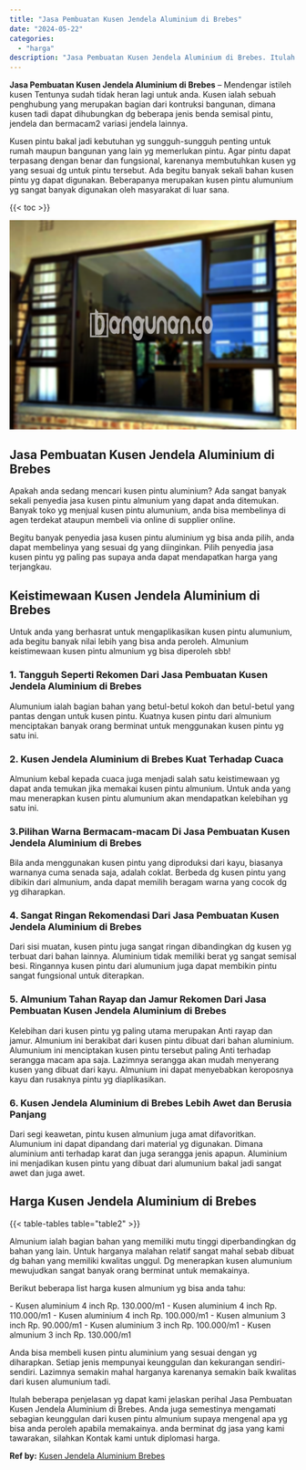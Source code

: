 ```yaml
---
title: "Jasa Pembuatan Kusen Jendela Aluminium di Brebes"
date: "2024-05-22"
categories: 
  - "harga"
description: "Jasa Pembuatan Kusen Jendela Aluminium di Brebes. Itulah beberapa penjelasan yg dapat kami jelaskan perihal Jasa Pembuatan Kusen Jendela Aluminium di Brebes...."
---
```


**Jasa Pembuatan Kusen Jendela Aluminium di Brebes** – Mendengar istileh kusen Tentunya sudah tidak heran lagi untuk anda. Kusen ialah sebuah penghubung yang merupakan bagian dari kontruksi bangunan, dimana kusen tadi dapat dihubungkan dg beberapa jenis benda semisal pintu, jendela dan bermacam2 variasi jendela lainnya.

Kusen pintu bakal jadi kebutuhan yg sungguh-sungguh penting untuk rumah maupun bangunan yang lain yg memerlukan pintu. Agar pintu dapat terpasang dengan benar dan fungsional, karenanya membutuhkan kusen yg yang sesuai dg untuk pintu tersebut. Ada begitu banyak sekali bahan kusen pintu yg dapat digunakan. Beberapanya merupakan kusen pintu alumunium yg sangat banyak digunakan oleh masyarakat di luar sana.

{{< toc >}}

![Jasa Pembuatan Kusen Jendela Aluminium di Brebes](/images/harga-kusen-jendela-alumunium-11.png)

## Jasa Pembuatan Kusen Jendela Aluminium di Brebes

Apakah anda sedang mencari kusen pintu aluminium? Ada sangat banyak sekali penyedia jasa kusen pintu almunium yang dapat anda ditemukan. Banyak toko yg menjual kusen pintu alumunium, anda bisa membelinya di agen terdekat ataupun membeli via online di supplier online.

Begitu banyak penyedia jasa kusen pintu aluminium yg bisa anda pilih, anda dapat membelinya yang sesuai dg yang diinginkan. Pilih penyedia jasa kusen pintu yg paling pas supaya anda dapat mendapatkan harga yang terjangkau.

## Keistimewaan Kusen Jendela Aluminium di Brebes

Untuk anda yang berhasrat untuk mengaplikasikan kusen pintu alumunium, ada begitu banyak nilai lebih yang bisa anda peroleh. Almunium keistimewaan kusen pintu almunium yg bisa diperoleh sbb!

### 1\. Tangguh Seperti Rekomen Dari Jasa Pembuatan Kusen Jendela Aluminium di Brebes

Alumunium ialah bagian bahan yang betul-betul kokoh dan betul-betul yang pantas dengan untuk kusen pintu. Kuatnya kusen pintu dari almunium menciptakan banyak orang berminat untuk menggunakan kusen pintu yg satu ini.

### 2\. Kusen Jendela Aluminium di Brebes Kuat Terhadap Cuaca

Almunium kebal kepada cuaca juga menjadi salah satu keistimewaan yg dapat anda temukan jika memakai kusen pintu almunium. Untuk anda yang mau menerapkan kusen pintu alumunium akan mendapatkan kelebihan yg satu ini.

### 3.Pilihan Warna Bermacam-macam Di Jasa Pembuatan Kusen Jendela Aluminium di Brebes

Bila anda menggunakan kusen pintu yang diproduksi dari kayu, biasanya warnanya cuma senada saja, adalah coklat. Berbeda dg kusen pintu yang dibikin dari almunium, anda dapat memilih beragam warna yang cocok dg yg diharapkan.

### 4\. Sangat Ringan Rekomendasi Dari Jasa Pembuatan Kusen Jendela Aluminium di Brebes

Dari sisi muatan, kusen pintu juga sangat ringan dibandingkan dg kusen yg terbuat dari bahan lainnya. Aluminium tidak memiliki berat yg sangat semisal besi. Ringannya kusen pintu dari alumunium juga dapat membikin pintu sangat fungsional untuk diterapkan.

### 5\. Almunium Tahan Rayap dan Jamur Rekomen Dari Jasa Pembuatan Kusen Jendela Aluminium di Brebes

Kelebihan dari kusen pintu yg paling utama merupakan Anti rayap dan jamur. Almunium ini berakibat dari kusen pintu dibuat dari bahan aluminium. Alumunium ini menciptakan kusen pintu tersebut paling Anti terhadap serangga macam apa saja. Lazimnya serangga akan mudah menyerang kusen yang dibuat dari kayu. Almunium ini dapat menyebabkan keroposnya kayu dan rusaknya pintu yg diaplikasikan.

### 6\. Kusen Jendela Aluminium di Brebes Lebih Awet dan Berusia Panjang

Dari segi keawetan, pintu kusen almunium juga amat difavoritkan. Alumunium ini dapat dipandang dari material yg digunakan. Dimana aluminium anti terhadap karat dan juga serangga jenis apapun. Aluminium ini menjadikan kusen pintu yang dibuat dari alumunium bakal jadi sangat awet dan juga awet.

## Harga Kusen Jendela Aluminium di Brebes

{{< table-tables table="table2" >}}

Almunium ialah bagian bahan yang memiliki mutu tinggi diperbandingkan dg bahan yang lain. Untuk harganya malahan relatif sangat mahal sebab dibuat dg bahan yang memiliki kwalitas unggul. Dg menerapkan kusen alumunium mewujudkan sangat banyak orang berminat untuk memakainya.

Berikut beberapa list harga kusen almunium yg bisa anda tahu:

\- Kusen aluminium 4 inch Rp. 130.000/m1 - Kusen aluminium 4 inch Rp. 110.000/m1 - Kusen aluminium 4 inch Rp. 100.000/m1 - Kusen almunium 3 inch Rp. 90.000/m1 - Kusen aluminium 3 inch Rp. 100.000/m1 - Kusen almunium 3 inch Rp. 130.000/m1

Anda bisa membeli kusen pintu aluminium yang sesuai dengan yg diharapkan. Setiap jenis mempunyai keunggulan dan kekurangan sendiri-sendiri. Lazimnya semakin mahal harganya karenanya semakin baik kwalitas dari kusen alumunium tadi.

Itulah beberapa penjelasan yg dapat kami jelaskan perihal Jasa Pembuatan Kusen Jendela Aluminium di Brebes. Anda juga semestinya mengamati sebagian keunggulan dari kusen pintu almunium supaya mengenal apa yg bisa anda peroleh apabila memakainya. anda berminat dg jasa yang kami tawarakan, silahkan Kontak kami untuk diplomasi harga.

**Ref by:** [Kusen Jendela Aluminium Brebes](https://id.wikipedia.org/wiki/Kusen)

